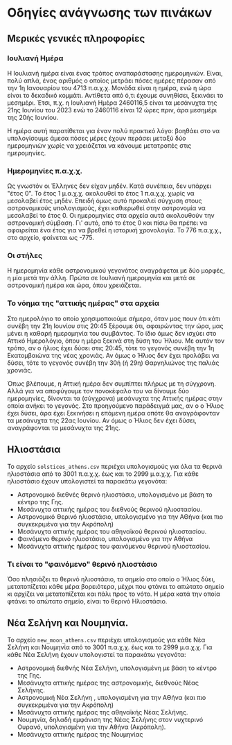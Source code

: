 # Οδηγίες ανάγνωσης των πινάκων

## Μερικές γενικές πληροφορίες

### Ιουλιανή Ημέρα
Η Ιουλιανή ημέρα είναι ένας τρόπος αναπαράστασης ημερομηνιών. Είναι, πολύ απλά, ένας αριθμός ο οποίος μετράει πόσες ημέρες πέρασαν από την 1η Ιανουαρίου του 4713 π.α.χ.χ. Μονάδα είναι η ημέρα, ενώ η ώρα είναι το δεκαδικό κομμάτι. Αντίθετα από ό,τι έχουμε συνηθίσει, ξεκινάει το μεσημέρι. Έτσι, π.χ. η Ιουλιανή Ημέρα 2460116,5 είναι τα μεσάνυχτα της 21ης Ιουνίου του 2023 ενώ το 2460116 είναι 12 ώρες πριν, άρα μεσημέρι της 20ής Ιουνίου.

Η ημέρα αυτή παρατίθεται για έναν πολύ πρακτικό λόγο: βοηθάει στο να υπολογίσουμε άμεσα πόσες μέρες έχουν περάσει μεταξύ δύο ημερομηνιών χωρίς να χρειάζεται να κάνουμε μετατροπές στις ημερομηνίες.

### Ημερομηνίες π.α.χ.χ.
Ως γνωστόν οι Έλληνες δεν είχαν μηδέν. Κατά συνέπεια, δεν υπάρχει "έτος 0". Το έτος 1 μ.α.χ.χ. ακολουθεί το έτος 1 π.α.χ.χ. χωρίς να μεσολαβεί έτος μηδέν. Επειδή όμως αυτό προκαλεί σύγχυση στους αστρονομικούς υπολογισμούς, έχει καθιερωθεί στην αστρονομία να μεσολαβεί το έτος 0. Οι ημερομηνίες στα αρχεία αυτά ακολουθούν την αστρονομική σύμβαση. Γι' αυτό, από το έτος 0 και πίσω θα πρέπει να αφαιρείται ένα έτος για να βρεθεί η ιστορική χρονολογία. Το 776 π.α.χ.χ., στο αρχείο, φαίνεται ως -775.

### Οι στήλες
Η ημερομηνία κάθε αστρονομικού γεγονότος αναγράφεται με δύο μορφές, η μία μετά την άλλη. Πρώτα σε Ιουλιανή ημερομηνία και μετά σε αστρονομική ημέρα και ώρα, όπου χρειάζεται.

### Το νόημα της "αττικής ημέρας" στα αρχεία
Στο ημερολόγιο το οποίο χρησιμοποιούμε σήμερα, όταν μας πουν ότι κάτι συνέβη την 21η Ιουνίου στις 20:45 ξέρουμε ότι, αφαιρώντας την ώρα, μας μένει η καθαρή ημερομηνία του συμβάντος. Το ίδιο όμως δεν ισχύει στο Αττικό Ημερολόγιο, όπου η μέρα ξεκινά στη δύση του Ήλιου. Με αυτόν τον τρόπο, αν ο ήλιος έχει δύσει στις 20:45, τότε το γεγονός συνέβη την 1η Εκατομβαιώνα της νέας χρονιάς. Αν όμως ο Ήλιος δεν έχει προλάβει να δύσει, τότε το γεγονός συνέβη την 30ή (ή 29η) Θαργηλιώνος της παλιάς χρονιάς.

Όπως βλέπουμε, η Αττική ημέρα δεν συμπίπτει πλήρως με τη σύγχρονη. Αλλά για να αποφύγουμε τον πονοκέφαλο του να δίνουμε δύο ημερομηνίες, δίνονται τα (σύγχρονα) μεσάνυχτα της Αττικής ημέρας στην οποία ανήκει το γεγονός. Στο προηγούμενο παράδειγμά μας, αν ο ο Ήλιος έχει δύσει, άρα έχει ξεκινήσει η επόμενη ημέρα οπότε θα αναγράφονταν τα μεσάνυχτα της 22ας Ιουνίου. Αν όμως ο Ήλιος δεν έχει δύσει, αναγράφονται τα μεσάνυχτα της 21ης.

## Ηλιοστάσια

Το αρχείο `solstices_athens.csv` περιέχει υπολογισμούς για όλα τα θερινά ηλιοστάσια από το 3001 π.α.χ.χ. έως και το 2999 μ.α.χ.χ. Για κάθε ηλιοστάσιο έχουν υπολογιστεί τα παρακάτω γεγονότα:
* Αστρονομικό διεθνές θερινό ηλιοστάσιο, υπολογισμένο με βάση το κέντρο της Γης.
* Μεσάνυχτα αττικής ημέρας του διεθνούς θερινού ηλιοστασίου.
* Αστρονομικό Θερινό ηλιοστάσιο, υπολογισμένο για την ΑΘήνα (και πιο συγκεκριμένα για την Ακρόπολη)
* Μεσάνυχτα αττικής ημέρας του αθηναϊκού θερινού ηλιοστασίου.
* Φαινόμενο θερινό ηλιοστάσιο, υπολογισμένο για την Αθήνα
* Μεσάνυχτα αττικής ημέρας του φαινόμενου θερινού ηλιοστασίου.

### Τι είναι το "φαινόμενο" θερινό ηλιοστάσιο
Όσο πλησιάζει το θερινό ηλιοστάσιο, το σημείο στο οποίο ο Ήλιος δύει, μετατοπίζεται κάθε μέρα βορειότερα, μέχρι που φτάνει το απώτατο σημείο κι αρχίζει να μετατοπίζεται και πάλι προς το νότο. Η μέρα κατά την οποία φτάνει το απώτατο σημείο, είναι το θερινό Ηλιοστάσιο.

## Νέα Σελήνη και Νουμηνία.

Το αρχείο `new_moon_athens.csv` περιέχει υπολογισμούς για κάθε Νέα Σελήνη και Νουμηνία από το 3001 π.α.χ.χ. έως και το 2999 μ.α.χ.χ. Για κάθε Νέα Σελήνη έχουν υπολογιστεί τα παρακάτω γεγονότα:
* Αστρονομική διεθνής Νέα Σελήνη, υπολογισμένη με βάση το κέντρο της Γης.
* Μεσάνυχτα αττικής ημέρας της αστρονομικής, διεθνούς Νέας Σελήνης.
* Αστρονομική Νέα Σελήνη , υπολογισμένη για την ΑΘήνα (και πιο συγκεκριμένα για την Ακρόπολη)
* Μεσάνυχτα αττικής ημέρας της αθηναϊκής Νέας Σελήνης.
* Νουμηνία, δηλαδή εμφάνιση της Νέας Σελήνης στον νυχτερινό Ουρανό, υπολογισμένη για την Αθήνα (Ακρόπολη).
* Μεσάνυχτα αττικής ημέρας της Νουμηνίας






